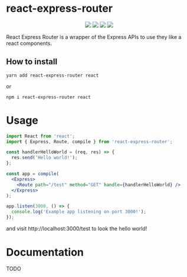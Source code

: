 # react-express-router

<p align="center">
  <img src="https://img.shields.io/github/license/pato12/react-express">
  <img src="https://img.shields.io/npm/dt/react-express-router">
  <img src="https://img.shields.io/npm/v/react-express-router">
  <img src="https://img.shields.io/github/stars/pato12/react-express?style=social">
</p>

React Express Router is a wrapper of the Express APIs to use they like a react components.

## How to install

```
yarn add react-express-router react
```

or

```
npm i react-express-router react
```

# Usage

```jsx
import React from 'react';
import { Express, Route, compile } from 'react-express-router';

const handlerHelloWorld = (req, res) => {
  res.send('Hello world!');
};

const app = compile(
  <Express>
    <Route path="/test" method="GET" handle={handlerHelloWorld} />
  </Express>
);

app.listen(3000, () => {
  console.log('Example app listening on port 3000!');
});
```

and visit http://localhost:3000/test to look the hello world!

# Documentation

TODO
